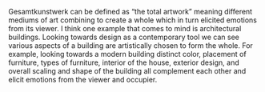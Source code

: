 Gesamtkunstwerk can be defined as “the total artwork” meaning different mediums of art combining to create a whole which in turn elicited emotions from its viewer.
  I think one example that comes to mind is architectural buildings. 
  Looking towards design as a contemporary tool we can see various aspects of a building are artistically chosen to form the whole.
  For example, looking towards a modern building distinct color, placement of furniture, types of furniture, interior of the house, exterior design, and overall scaling and shape of the building all complement each other and elicit emotions from the viewer and occupier. 
